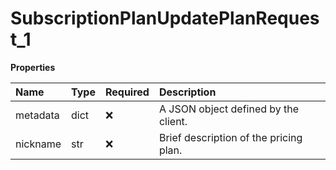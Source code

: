 # SubscriptionPlanUpdatePlanRequest_1

**Properties**

| Name     | Type | Required | Description                            |
| :------- | :--- | :------- | :------------------------------------- |
| metadata | dict | ❌       | A JSON object defined by the client.   |
| nickname | str  | ❌       | Brief description of the pricing plan. |
